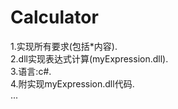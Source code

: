 # Calculator
1.实现所有要求(包括*内容). <Br/>
2.dll实现表达式计算(myExpression.dll).<Br/>
3.语言:c#.<Br/>
4.附实现myExpression.dll代码.<Br/>
...

